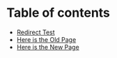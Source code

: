 # Table of contents

* [Redirect Test](README.md)
* [Here is the Old Page](here-is-the-old-page.md)
* [Here is the New Page](here-is-the-new-page.md)
